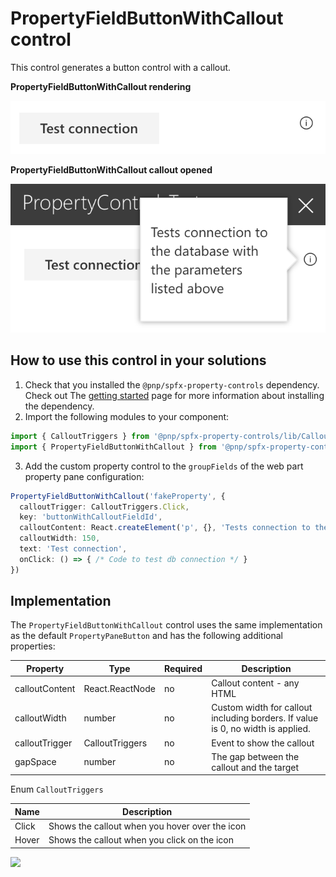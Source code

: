# PropertyFieldButtonWithCallout control

This control generates a button control with a callout.

**PropertyFieldButtonWithCallout rendering**

![Button field with callout](../assets/buttonfieldwithcallout.png)


**PropertyFieldButtonWithCallout callout opened**

![Button field with callout opened](../assets/buttonfieldwithcallout-open.png)

## How to use this control in your solutions

1. Check that you installed the `@pnp/spfx-property-controls` dependency. Check out The [getting started](../getting-started) page for more information about installing the dependency.
2. Import the following modules to your component:

```TypeScript
import { CalloutTriggers } from '@pnp/spfx-property-controls/lib/Callout';
import { PropertyFieldButtonWithCallout } from '@pnp/spfx-property-controls/lib/PropertyFieldButtonWithCallout';
```

3. Add the custom property control to the `groupFields` of the web part property pane configuration:

```TypeScript
PropertyFieldButtonWithCallout('fakeProperty', {
  calloutTrigger: CalloutTriggers.Click,
  key: 'buttonWithCalloutFieldId',
  calloutContent: React.createElement('p', {}, 'Tests connection to the database with the parameters listed above'),
  calloutWidth: 150,
  text: 'Test connection',
  onClick: () => { /* Code to test db connection */ }
})
```

## Implementation

The `PropertyFieldButtonWithCallout` control uses the same implementation as the default `PropertyPaneButton` and has the following additional properties:

| Property | Type | Required | Description |
| ---- | ---- | ---- | ---- |
| calloutContent | React.ReactNode | no | Callout content - any HTML |
| calloutWidth | number | no | Custom width for callout including borders. If value is 0, no width is applied. |
| calloutTrigger | CalloutTriggers | no | Event to show the callout |
| gapSpace | number | no | The gap between the callout and the target |

Enum `CalloutTriggers`

| Name | Description |
| ---- | ---- |
| Click | Shows the callout when you hover over the icon |
| Hover | Shows the callout when you click on the icon |


![](https://telemetry.sharepointpnp.com/sp-dev-fx-property-controls/wiki/PropertyFieldButtonWithCallout)